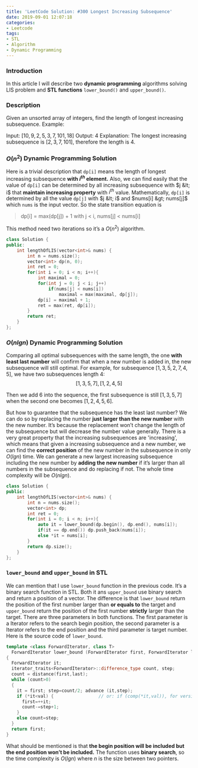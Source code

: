 ```yaml
---
title: 'LeetCode Solution: #300 Longest Increasing Subsequence'
date: 2019-09-01 12:07:18
categories:
- Leetcode
tags:
- STL
- Algorithm
- Dynamic Programming
---
```


### Introduction
In this article I will describe two **dynamic programming** algorithms solving LIS problem and **STL functions** ``lower_bound()`` and ``upper_bound()``.

### Description
Given an unsorted array of integers, find the length of longest increasing subsequence.
Example:
>
Input: $[10,9,2,5,3,7,101,18]$
Output: 4
Explanation: The longest increasing subsequence is $[2,3,7,101]$, therefore the length is $4$.

<!-- more -->

### $O(n^2)$ Dynamic Programming Solution
Here is a trivial description that ``dp[i]`` means the length of longest increasing subsequence **with $i^{th}$ element.** Also, we can find easily that the value of ``dp[i]`` can be determined by all increasing subsequence with $j &lt; i$ that **maintain increasing property** with $i^{th}$ value. Mathematically, ``dp[i]`` is determined by all the value ``dp[j]`` with $j &lt; i$ and $nums[i] &gt; nums[j]$ which ``nums`` is the input vector. So the state transition equation is
> dp[i] = max(dp[j]) + 1 with j < i, nums[j] < nums[i]

This method need two iterations so it’s a $O(n^2)$ algorithm.
```CPP
class Solution {
public:
    int lengthOfLIS(vector<int>& nums) {
        int n = nums.size();
        vector<int> dp(n, 0);
        int ret = 0;
        for(int i = 0; i < n; i++){
            int maximal = 0;
            for(int j = 0; j < i; j++)
                if(nums[j] < nums[i])
                    maximal = max(maximal, dp[j]);
            dp[i] = maximal + 1;
            ret = max(ret, dp[i]);
        }
        return ret;
    }
};
```

### $O(nlgn)$ Dynamic Programming Solution
Comparing all optimal subsequences with the same length, the one **with least last number** will confirm that when a new number is added in, the new subsequence will still optimal. For example, for subsequence $[1,3,5,2,7,4,5]$, we have two subsequences length $4$:
$$[1,3,5,7], [1,2,4,5]$$

Then we add $6$ into the sequence, the first subsequence is still $[1,3,5,7]$ when the second one becomes $[1,2,4,5,6]$.

But how to guarantee that the subsequence has the least last number? We can do so by replacing the number **just larger than the new number** with the new number. It’s because the replacement won’t change the length of the subsequence but will decrease the number value generally.
There is a very great property that the increasing subsequences are 'increasing', which means that given a increasing subsequence and a new number, we can find the **correct position** of the new number in the subsequence in only $O(lgn)$ time. We can generate a new largest increasing subsequence including the new number by **adding the new number** if it’s larger than all numbers in the subsequence and do replacing if not. The whole time complexity will be $O(nlgn)$.
```CPP
class Solution {
public:
    int lengthOfLIS(vector<int>& nums) {
        int n = nums.size();
        vector<int> dp;
        int ret = 0;
        for(int i = 0; i < n; i++){
            auto it = lower_bound(dp.begin(), dp.end(), nums[i]);
            if(it == dp.end()) dp.push_back(nums[i]);
            else *it = nums[i];
        }
        return dp.size();
    }
};
```

### ``lower_bound`` and ``upper_bound`` in STL
We can mention that I use ``lower_bound`` function in the previous code. It’s a binary search function in STL. Both it ans ``upper_bound`` use binary search and return a position of a vector. The difference is that ``lower_bound`` return the position of the first number larger than **or equals to** the target and ``upper_bound`` return the position of the first number **strictly** larger than the target. There are three parameters in both functions. The first parameter is a Iterator refers to the search begin position, the second parameter is a Iterator refers to the end position and the third parameter is target number. Here is the source code of ``lower_bound``.
```CPP
template <class ForwardIterator, class T>
  ForwardIterator lower_bound (ForwardIterator first, ForwardIterator last, const T& val)
{
  ForwardIterator it;
  iterator_traits<ForwardIterator>::difference_type count, step;
  count = distance(first,last);
  while (count>0)
  {
    it = first; step=count/2; advance (it,step);
    if (*it<val) {                 // or: if (comp(*it,val)), for version (2)
      first=++it;
      count-=step+1;
    }
    else count=step;
  }
  return first;
}
```
What should be mentioned is that **the begin position will be included but the end position won’t be included.** The function uses **binary search**, so the time complexity is $O(lgn)$ where $n$ is the size between two pointers.
